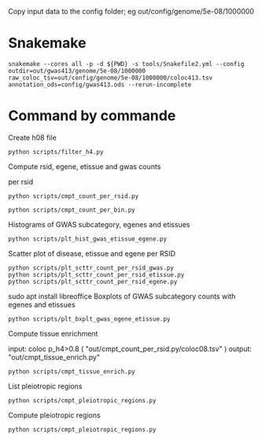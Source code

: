 Copy input data to the config folder; eg out/config/genome/5e-08/1000000

# Snakemake

~~~
snakemake --cores all -p -d ${PWD} -s tools/Snakefile2.yml --config outdir=out/gwas413/genome/5e-08/1000000 raw_coloc_tsv=out/config/genome/5e-08/1000000/coloc413.tsv annotation_ods=config/gwas413.ods --rerun-incomplete
~~~

# Command by commande 

Create h08 file

~~~
python scripts/filter_h4.py
~~~

Compute rsid, egene, etissue and gwas counts

per rsid

~~~
python scripts/cmpt_count_per_rsid.py  
~~~

~~~
python scripts/cmpt_count_per_bin.py
~~~

Histograms of GWAS subcategory, egenes and etissues

~~~
python scripts/plt_hist_gwas_etissue_egene.py
~~~

Scatter plot of disease, etissue and egene per RSID

~~~
python scripts/plt_scttr_count_per_rsid_gwas.py
python scripts/plt_scttr_count_per_rsid_etissue.py
python scripts/plt_scttr_count_per_rsid_egene.py
~~~
sudo apt install libreoffice
Boxplots of GWAS subcategory counts with egenes and etissues

~~~
python scripts/plt_bxplt_gwas_egene_etissue.py
~~~

Compute tissue enrichment

input: coloc p_h4>0.8 ( "out/cmpt_count_per_rsid.py/coloc08.tsv" ) 
output: "out/cmpt_tissue_enrich.py"

~~~
python scripts/cmpt_tissue_enrich.py
~~~

List pleiotropic regions

~~~
python scripts/cmpt_pleiotropic_regions.py
~~~

Compute pleiotropic regions

~~~
python scripts/cmpt_pleiotropic_regions.py 
~~~
